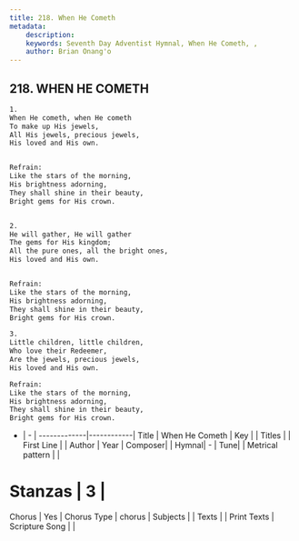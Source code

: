 ```yaml
---
title: 218. When He Cometh
metadata:
    description: 
    keywords: Seventh Day Adventist Hymnal, When He Cometh, , 
    author: Brian Onang'o
---
```



## 218. WHEN HE COMETH

```txt
1.
When He cometh, when He cometh
To make up His jewels,
All His jewels, precious jewels,
His loved and His own.


Refrain:
Like the stars of the morning,
His brightness adorning,
They shall shine in their beauty,
Bright gems for His crown.


2.
He will gather, He will gather
The gems for His kingdom;
All the pure ones, all the bright ones,
His loved and His own.


Refrain:
Like the stars of the morning,
His brightness adorning,
They shall shine in their beauty,
Bright gems for His crown.

3.
Little children, little children,
Who love their Redeemer,
Are the jewels, precious jewels,
His loved and His own.

Refrain:
Like the stars of the morning,
His brightness adorning,
They shall shine in their beauty,
Bright gems for His crown.

```

- |   -  |
-------------|------------|
Title | When He Cometh |
Key |  |
Titles |  |
First Line |  |
Author | 
Year | 
Composer|  |
Hymnal|  - |
Tune|  |
Metrical pattern | |
# Stanzas | 3 |
Chorus | Yes |
Chorus Type | chorus |
Subjects |  |
Texts |  |
Print Texts | 
Scripture Song |  |
  
